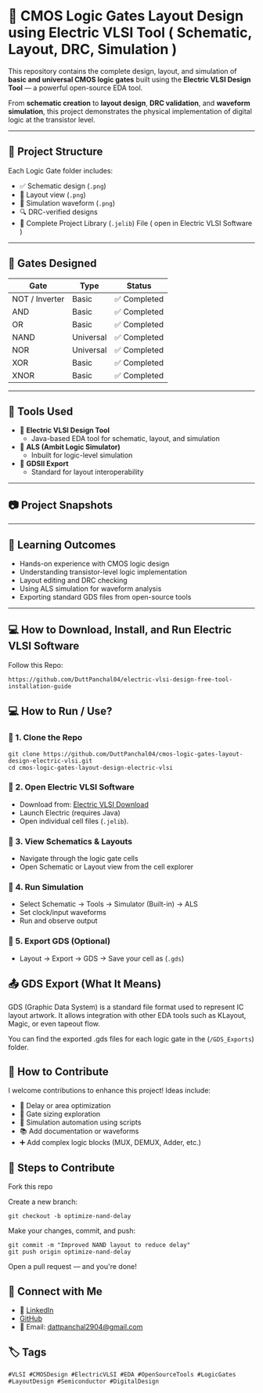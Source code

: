 # 🔌 CMOS Logic Gates Layout Design using Electric VLSI Tool ( Schematic, Layout, DRC, Simulation )

This repository contains the complete design, layout, and simulation of **basic and universal CMOS logic gates** built using the **Electric VLSI Design Tool** — a powerful open-source EDA tool.

From **schematic creation** to **layout design**, **DRC validation**, and **waveform simulation**, this project demonstrates the physical implementation of digital logic at the transistor level.

---

## 📁 Project Structure

Each Logic Gate folder includes:
- ✅ Schematic design (`.png`)
- 🧱 Layout view (`.png`)
- 🧪 Simulation waveform (`.png`)
- 🔍 DRC-verified designs
- 📂 Complete Project Library (`.jelib`) File ( open in Electric VLSI Software )


---

## 🔧 Gates Designed

| Gate   | Type       | Status      |
|--------|------------|-------------|
| NOT / Inverter    | Basic      | ✅ Completed |
| AND    | Basic      | ✅ Completed |
| OR     | Basic      | ✅ Completed |
| NAND   | Universal  | ✅ Completed |
| NOR    | Universal  | ✅ Completed |
| XOR    | Basic      | ✅ Completed |
| XNOR   | Basic      | ✅ Completed |

---

## 🚀 Tools Used

- 🎯 **Electric VLSI Design Tool**
  - Java-based EDA tool for schematic, layout, and simulation
- 🧪 **ALS (Ambit Logic Simulator)**
  - Inbuilt for logic-level simulation
- 📁 **GDSII Export**
  - Standard for layout interoperability

---

## 📷 Project Snapshots



---

## 🧠 Learning Outcomes

- Hands-on experience with CMOS logic design
- Understanding transistor-level logic implementation
- Layout editing and DRC checking
- Using ALS simulation for waveform analysis
- Exporting standard GDS files from open-source tools

---

## 💻 How to Download, Install, and Run Electric VLSI Software

Follow this Repo:

```
https://github.com/DuttPanchal04/electric-vlsi-design-free-tool-installation-guide

```

## 💻 How to Run / Use?

### 🔹 1. Clone the Repo
```
git clone https://github.com/DuttPanchal04/cmos-logic-gates-layout-design-electric-vlsi.git
cd cmos-logic-gates-layout-design-electric-vlsi
```
### 🔹 2. Open Electric VLSI Software 

- Download from: [Electric VLSI Download](https://ftp.gnu.org/pub/gnu/electric/electric-9.08.jar)
- Launch Electric (requires Java)
- Open individual cell files (`.jelib`).

### 🔹 3. View Schematics & Layouts
- Navigate through the logic gate cells
- Open Schematic or Layout view from the cell explorer

### 🔹 4. Run Simulation
- Select Schematic → Tools → Simulator (Built-in) → ALS
- Set clock/input waveforms
- Run and observe output

### 🔹 5. Export GDS (Optional)
- Layout → Export → GDS → Save your cell as (`.gds`)

## 📤 GDS Export (What It Means)

GDS (Graphic Data System) is a standard file format used to represent IC layout artwork. It allows integration with other EDA tools such as KLayout, Magic, or even tapeout flow.

You can find the exported .gds files for each logic gate in the (`/GDS_Exports`) folder.

## 🤝 How to Contribute
I welcome contributions to enhance this project! Ideas include:

- 🔧 Delay or area optimization
- 📐 Gate sizing exploration
- 🧪 Simulation automation using scripts
- 📚 Add documentation or waveforms
- ➕ Add complex logic blocks (MUX, DEMUX, Adder, etc.)

## 📌 Steps to Contribute
Fork this repo

Create a new branch:
```
git checkout -b optimize-nand-delay
```
Make your changes, commit, and push:
```
git commit -m "Improved NAND layout to reduce delay"
git push origin optimize-nand-delay
```
Open a pull request — and you're done!

## 🔗 Connect with Me
- 💼 [LinkedIn](https://www.linkedin.com/in/dattpanchal04/)
- [GitHub](https://github.com/DuttPanchal04)
- 📧 Email: dattpanchal2904@gmail.com

## 🏷️ Tags
```
#VLSI #CMOSDesign #ElectricVLSI #EDA #OpenSourceTools #LogicGates #LayoutDesign #Semiconductor #DigitalDesign
```